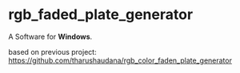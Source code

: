 # rgb_faded_plate_generator

A Software for **Windows**.

based on previous project:
https://github.com/tharushaudana/rgb_color_faden_plate_generator

